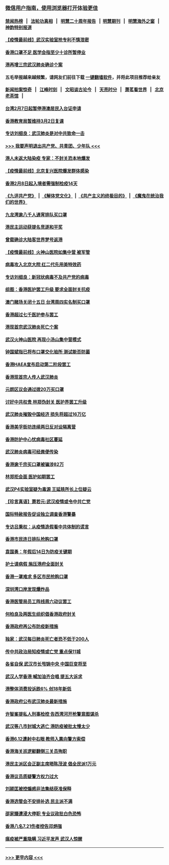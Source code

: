 ### [微信用户指南，使用浏览器打开体验更佳](https://github.com/gfw-breaker/banned-news1/blob/master/indexes/wechat-guide.md?t=0)
#### [禁闻热榜](热点新闻.md?t=0)  &nbsp;&nbsp;|&nbsp;&nbsp; [法轮功真相](https://github.com/gfw-breaker/truth/blob/master/README.md?t=0) &nbsp;&nbsp;|&nbsp;&nbsp; [明慧二十周年报告](https://github.com/gfw-breaker/mh-reports/blob/master/README.md?t=0) &nbsp;&nbsp;|&nbsp;&nbsp;[明慧期刊](https://github.com/gfw-breaker/mh-qikan) &nbsp;&nbsp;|&nbsp;&nbsp; [明慧海外之窗](https://github.com/gfw-breaker/mh-news/blob/master/README.md?t=0) &nbsp;&nbsp;|&nbsp;&nbsp; [神韵特别报道](https://github.com/gfw-breaker/mh-news/blob/master/shenyun.md?t=0)
#### [【疫情最前线】武汉实验室抢专利不慎泄密](../pages/nsc415/n11850310.md?t=02072011) 
#### [香港口罩不足 医学会指至少十诊所暂停业](../pages/nsc415/n11850301.md?t=02072011) 
#### [港再增三宗武汉肺炎确诊个案](../pages/nsc415/n11850328.md?t=02072011) 
#### 五毛举报越来越频繁，请网友们前往下载 [一键翻墙软件](https://github.com/gfw-breaker/ssr-accounts)，并将此项目推荐给亲友
#### [新闻拍案惊奇](https://github.com/gfw-breaker/banned-news1/blob/master/pages/link4.md) &nbsp;&nbsp;|&nbsp;&nbsp; [江峰时刻](https://github.com/gfw-breaker/banned-news1/blob/master/pages/link4.md) &nbsp;&nbsp;|&nbsp;&nbsp; [文昭谈古论今](https://github.com/gfw-breaker/banned-news1/blob/master/pages/link4.md) &nbsp;&nbsp;|&nbsp;&nbsp; [天亮时分](https://github.com/gfw-breaker/banned-news1/blob/master/pages/link4.md) &nbsp;&nbsp;|&nbsp;&nbsp; [萧茗看世界](https://github.com/gfw-breaker/banned-news1/blob/master/pages/link4.md) &nbsp;&nbsp;|&nbsp;&nbsp; [北京老茶馆](https://github.com/gfw-breaker/banned-news1/blob/master/pages/link4.md) &nbsp;&nbsp;|&nbsp;&nbsp; 
#### [台湾2月7日起暂停港澳居民入台证申请](../pages/nsc415/n11850304.md?t=02072011) 
#### [香港教育局暂维持3月2日复课](../pages/nsc415/n11850260.md?t=02072011) 
#### [专访刘细良：武汉肺炎是对中共致命一击](../pages/nsc415/n11849934.md?t=02072011) 
#### [>>> 我要声明退出共产党、共青团、少年队 <<<](https://github.com/begood0513/goodnews/blob/master/quit/letter.md) 
#### [港人未返大陆染疫 专家：不封关恐本地爆发](../pages/nsc415/n11848021.md?t=02072011) 
#### [【疫情最前线】北京复兴医院爆发群体感染](../pages/nsc415/n11847626.md?t=02072011) 
#### [香港2月8日起入境者需强制检疫14天](../pages/nsc415/n11847658.md?t=02072011) 
#### [《九评共产党》](https://github.com/begood0513/9ping.md/blob/master/README.md) &nbsp;|&nbsp; [《解体党文化》](../../../../jtdwh.md/blob/master/README.md)  &nbsp;|&nbsp; [《共产主义的终极目的》](../../../../gczydzjmd.md/blob/master/README.md) &nbsp;|&nbsp; [《魔鬼在统治我们的世界》](../../../../mgztzwmdsj.md/blob/master/README.md) 
#### [九龙湾逾八千人通宵排队买口罩](../pages/nsc415/n11847647.md?t=02072011) 
#### [港民主运动获提名竞逐和平奖](../pages/nsc415/n11847633.md?t=02072011) 
#### [曾载确诊大陆客世界梦号返港](../pages/nsc415/n11847608.md?t=02072011) 
#### [【疫情最前线】火神山医院如集中营 被军管](../pages/nsc415/n11847524.md?t=02072011) 
#### [病毒攻入北京大院 红二代先用美特效药](../pages/nsc415/n11847427.md?t=02072011) 
#### [专访刘细良：新冠状病毒不及共产党的病毒](../pages/nsc415/n11847164.md?t=02072011) 
#### [组图：香港医护罢工升级 要求全面封关抗疫](../pages/nsc415/n11844107.md?t=02072011) 
#### [澳门赌场关闭十五日 台湾周四实名制买口罩](../pages/nsc415/n11845083.md?t=02072011) 
#### [香港超过七千医护参与罢工](../pages/nsc415/n11845051.md?t=02072011) 
#### [港现首宗武汉肺炎死亡个案](../pages/nsc415/n11844998.md?t=02072011) 
#### [武汉火神山医院 再现小汤山集中营模式](../pages/nsc415/n11844763.md?t=02072011) 
#### [钟国斌指已将布口罩交化验所 测试能否防菌](../pages/nsc415/n11842783.md?t=02072011) 
#### [香港HAEA宣布启动第二阶段罢工](../pages/nsc415/n11842723.md?t=02072011) 
#### [香港现首宗人传人武汉肺炎](../pages/nsc415/n11842766.md?t=02072011) 
#### [元朗区议会通过拨20万买口罩](../pages/nsc415/n11842754.md?t=02072011) 
#### [讨好中共权贵 林郑伪封关 医护界罢工升级](../pages/nsc415/n11842359.md?t=02072011) 
#### [武汉肺炎摧毁中国经济 损失将超过16万亿](../pages/nsc415/n11839723.md?t=02072011) 
#### [香港美孚街坊连续两日反对设隔离营](../pages/nsc415/n11839962.md?t=02072011) 
#### [香港防护中心忧病毒社区蔓延](../pages/nsc415/n11839933.md?t=02072011) 
#### [武汉肺炎病毒可经粪便传染](../pages/nsc415/n11839939.md?t=02072011) 
#### [香港逾千宗买口罩被骗涉82万](../pages/nsc415/n11839914.md?t=02072011) 
#### [林郑拒会面 医护如期罢工](../pages/nsc415/n11839892.md?t=02072011) 
#### [武汉P4实验室疑为毒源 王延轶所长上位疑云](../pages/nsc415/n11835543.md?t=02072011) 
#### [【珍言真语】萧若元:武汉疫情或令中共亡党](../pages/nsc415/n11829394.md?t=02072011) 
#### [国际特赦报告促设独立调查香港警暴](../pages/nsc415/n11833845.md?t=02072011) 
#### [专访吕秉权：从疫情造假看中共体制的谎言](../pages/nsc415/n11833813.md?t=02072011) 
#### [香港市民连日排队抢购口罩](../pages/nsc415/n11833794.md?t=02072011) 
#### [袁国勇：年假后14日为防疫关键期](../pages/nsc415/n11831088.md?t=02072011) 
#### [护士请病假 施压港府全面封关](../pages/nsc415/n11831030.md?t=02072011) 
#### [香港一罩难求 多区市民抢购口罩](../pages/nsc415/n11831002.md?t=02072011) 
#### [深圳湾口岸发现爆炸品](../pages/nsc415/n11828802.md?t=02072011) 
#### [香港医管局员工阵线周六动议罢工](../pages/nsc415/n11828762.md?t=02072011) 
#### [何柏良及两医生组织倡香港政府封关](../pages/nsc415/n11828749.md?t=02072011) 
#### [香港政府再公布防疫新措施](../pages/nsc415/n11828716.md?t=02072011) 
#### [独家：武汉每日肺炎死亡者恐不低于200人](../pages/nsc415/n11828240.md?t=02072011) 
#### [传中共政治局知疫情或亡党 重点保11城](../pages/nsc415/n11828145.md?t=02072011) 
#### [各省自保 武汉市长甩锅中央 中国巨变将至](../pages/nsc415/n11828021.md?t=02072011) 
#### [武汉人学香港 喊加油齐合唱 提五大诉求](../pages/nsc415/n11827046.md?t=02072011) 
#### [港整体消费投诉跌6% 创18年新低](../pages/nsc415/n11817280.md?t=02072011) 
#### [香港政府公布武汉肺炎最新措施](../pages/nsc415/n11817152.md?t=02072011) 
#### [许智峯提私人刑事检控 告西湾河开枪警意图谋杀](../pages/nsc415/n11817132.md?t=02072011) 
#### [武汉等八市封城大逃亡 港防疫被批太慢太少](../pages/nsc415/n11817058.md?t=02072011) 
#### [香港6.12遭射中右眼 教师入禀向警方索偿](../pages/nsc415/n11814678.md?t=02072011) 
#### [香港海关巡逻艇翻侧三关员殉职](../pages/nsc415/n11814604.md?t=02072011) 
#### [港民主派区会正副主席晤陈茂波 倡全民派1万元](../pages/nsc415/n11814582.md?t=02072011) 
#### [香港议员质疑警方权力过大](../pages/nsc415/n11814560.md?t=02072011) 
#### [刘颕匡被控煽惑非法集结获准保释](../pages/nsc415/n11811727.md?t=02072011) 
#### [香港选管会不安排补选 民主派不满](../pages/nsc415/n11811691.md?t=02072011) 
#### [邵家臻遭浸大停职 专业议政批白色恐怖](../pages/nsc415/n11811670.md?t=02072011) 
#### [香港八名7.21伤者控告邓炳强](../pages/nsc415/n11811623.md?t=02072011) 
#### [瘟疫被严重隐瞒 习近平发声 武汉人惊醒](../pages/nsc415/n11811186.md?t=02072011) 

----
#### [ >>> 更早内容 <<< ](../indexes/nsc415-earlier.md)
